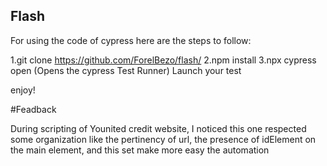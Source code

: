 ## Flash


For using the code of cypress here are the steps to follow:

1.git clone https://github.com/ForelBezo/flash/
2.npm install
3.npx cypress open (Opens the cypress Test Runner)
Launch your test

enjoy!

#Feadback 

During scripting of Younited credit website, I noticed this one respected some organization like the pertinency of url, the presence of idElement on the main element, and this set make more easy the automation

